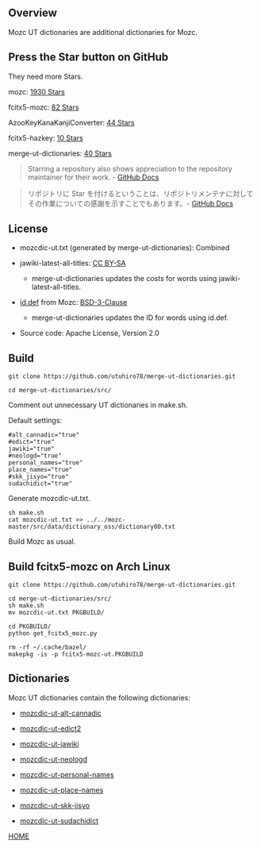 ## Overview

Mozc UT dictionaries are additional dictionaries for Mozc.

## Press the Star button on GitHub

They need more Stars.

mozc: [1930 Stars](https://github.com/google/mozc)

fcitx5-mozc: [82 Stars](https://github.com/fcitx/mozc)

AzooKeyKanaKanjiConverter: [44 Stars](https://github.com/ensan-hcl/AzooKeyKanaKanjiConverter)

fcitx5-hazkey: [10 Stars](https://github.com/7ka-Hiira/fcitx5-hazkey)

merge-ut-dictionaries: [40 Stars](https://github.com/utuhiro78/merge-ut-dictionaries)

> Starring a repository also shows appreciation to the repository maintainer for their work. - [GitHub Docs](https://docs.github.com/en/get-started/exploring-projects-on-github/saving-repositories-with-stars)

> リポジトリに Star を付けるということは、リポジトリメンテナに対してその作業についての感謝を示すことでもあります。- [GitHub Docs](https://docs.github.com/ja/get-started/exploring-projects-on-github/saving-repositories-with-stars)

## License

- mozcdic-ut.txt (generated by merge-ut-dictionaries): Combined

- jawiki-latest-all-titles: [CC BY-SA](https://ja.wikipedia.org/wiki/Wikipedia:ウィキペディアを二次利用する)
  - merge-ut-dictionaries updates the costs for words using jawiki-latest-all-titles.

- [id.def](https://github.com/google/mozc/blob/master/src/data/dictionary_oss/id.def) from Mozc: [BSD-3-Clause](https://github.com/google/mozc)
  - merge-ut-dictionaries updates the ID for words using id.def.

- Source code: Apache License, Version 2.0

## Build

```
git clone https://github.com/utuhiro78/merge-ut-dictionaries.git

cd merge-ut-dictionaries/src/
```

Comment out unnecessary UT dictionaries in make.sh.

Default settings:

```
#alt_cannadic="true"
#edict="true"
jawiki="true"
#neologd="true"
personal_names="true"
place_names="true"
#skk_jisyo="true"
sudachidict="true"
```

Generate mozcdic-ut.txt.

```
sh make.sh
cat mozcdic-ut.txt >> ../../mozc-master/src/data/dictionary_oss/dictionary00.txt
```

Build Mozc as usual.

## Build fcitx5-mozc on Arch Linux

```
git clone https://github.com/utuhiro78/merge-ut-dictionaries.git

cd merge-ut-dictionaries/src/
sh make.sh
mv mozcdic-ut.txt PKGBUILD/

cd PKGBUILD/
python get_fcitx5_mozc.py

rm -rf ~/.cache/bazel/
makepkg -is -p fcitx5-mozc-ut.PKGBUILD
```

## Dictionaries

Mozc UT dictionaries contain the following dictionaries:

* [mozcdic-ut-alt-cannadic](https://github.com/utuhiro78/mozcdic-ut-alt-cannadic)

* [mozcdic-ut-edict2](https://github.com/utuhiro78/mozcdic-ut-edict2)

* [mozcdic-ut-jawiki](https://github.com/utuhiro78/mozcdic-ut-jawiki)

* [mozcdic-ut-neologd](https://github.com/utuhiro78/mozcdic-ut-neologd)

* [mozcdic-ut-personal-names](https://github.com/utuhiro78/mozcdic-ut-personal-names)

* [mozcdic-ut-place-names](https://github.com/utuhiro78/mozcdic-ut-place-names)

* [mozcdic-ut-skk-jisyo](https://github.com/utuhiro78/mozcdic-ut-skk-jisyo)

* [mozcdic-ut-sudachidict](https://github.com/utuhiro78/mozcdic-ut-sudachidict)

[HOME](http://linuxplayers.g1.xrea.com/mozc-ut.html)
